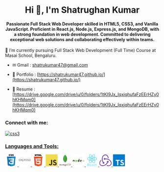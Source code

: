 <h1 align="center">Hi 👋, I'm Shatrughan Kumar</h1>
<h4 align="center">Passionate Full Stack Web Developer skilled in HTML5, CSS3, and Vanilla JavaScript. Proficient in React.js, Node.js, Express.js, and MongoDB, with a strong foundation in web development. Committed to delivering exceptional web solutions and collaborating effectively within teams.</h3>

🔭 I’m currently pursuing Full Stack Web Development (Full Time) Course at Masai School, Bengaluru.

- ✉ Gmail :  [shatrukumar47@gmail.com](shatrukumar47@gmail.com)

- 🔗 Portfolio : [https://shatrukumar47.github.io/](https://shatrukumar47.github.io/)

- 📄 Resume : [https://drive.google.com/drive/u/0/folders/1tKI9Jx_IqxiqhufaFzEErHZy0hKHMqm0](https://drive.google.com/drive/u/0/folders/1tKI9Jx_IqxiqhufaFzEErHZy0hKHMqm0)

<h3 align="left">Connect with me:</h3>
<p align="left">
   <a href="https://www.linkedin.com/in/shatrughan-kumar-32236625a/" target="_blank" rel="noreferrer"> <img src="https://cdn.jsdelivr.net/npm/simple-icons@3.0.1/icons/linkedin.svg" alt="css3" width="40" height="40"/>
</p>

<h3 align="left">Languages and Tools:</h3>
<p align="left"> <a href="https://www.w3schools.com/css/" target="_blank" rel="noreferrer"> <img src="https://raw.githubusercontent.com/devicons/devicon/master/icons/css3/css3-original-wordmark.svg" alt="css3" width="40" height="40"/> </a> <a href="https://expressjs.com" target="_blank" rel="noreferrer"> <img src="https://raw.githubusercontent.com/devicons/devicon/master/icons/express/express-original-wordmark.svg" alt="express" width="40" height="40"/> </a> <a href="https://www.w3.org/html/" target="_blank" rel="noreferrer"> <img src="https://raw.githubusercontent.com/devicons/devicon/master/icons/html5/html5-original-wordmark.svg" alt="html5" width="40" height="40"/> </a> <a href="https://developer.mozilla.org/en-US/docs/Web/JavaScript" target="_blank" rel="noreferrer"> <img src="https://raw.githubusercontent.com/devicons/devicon/master/icons/javascript/javascript-original.svg" alt="javascript" width="40" height="40"/> </a> <a href="https://www.mongodb.com/" target="_blank" rel="noreferrer"> <img src="https://raw.githubusercontent.com/devicons/devicon/master/icons/mongodb/mongodb-original-wordmark.svg" alt="mongodb" width="40" height="40"/> </a> <a href="https://nodejs.org" target="_blank" rel="noreferrer"> <img src="https://raw.githubusercontent.com/devicons/devicon/master/icons/nodejs/nodejs-original-wordmark.svg" alt="nodejs" width="40" height="40"/> </a> <a href="https://reactjs.org/" target="_blank" rel="noreferrer"> <img src="https://raw.githubusercontent.com/devicons/devicon/master/icons/react/react-original-wordmark.svg" alt="react" width="40" height="40"/> </a> <a href="https://redux.js.org" target="_blank" rel="noreferrer"> <img src="https://raw.githubusercontent.com/devicons/devicon/master/icons/redux/redux-original.svg" alt="redux" width="40" height="40"/> </a> <a href="https://www.typescriptlang.org/" target="_blank" rel="noreferrer"> <img src="https://raw.githubusercontent.com/devicons/devicon/master/icons/typescript/typescript-original.svg" alt="typescript" width="40" height="40"/> </a> </p>
